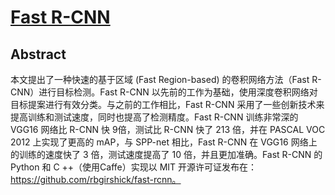 

# [Fast R-CNN](https://arxiv.org/abs/1504.08083)

## Abstract

本文提出了一种快速的基于区域 (Fast Region-based) 的卷积网络方法（Fast R-CNN）进行目标检测。Fast R-CNN 以先前的工作为基础，使用深度卷积网络对目标提案进行有效分类。与之前的工作相比，Fast R-CNN 采用了一些创新技术来提高训练和测试速度，同时也提高了检测精度。Fast R-CNN 训练非常深的 VGG16 网络比 R-CNN 快 9倍，测试比 R-CNN 快了 213 倍，并在 PASCAL VOC 2012 上实现了更高的 mAP，与 SPP-net 相比，Fast R-CNN 在 VGG16 网络上的训练的速度快了 3 倍，测试速度提高了 10 倍，并且更加准确。Fast R-CNN 的 Python 和 C ++（使用Caffe）实现以 MIT 开源许可证发布在：https://github.com/rbgirshick/fast-rcnn。

